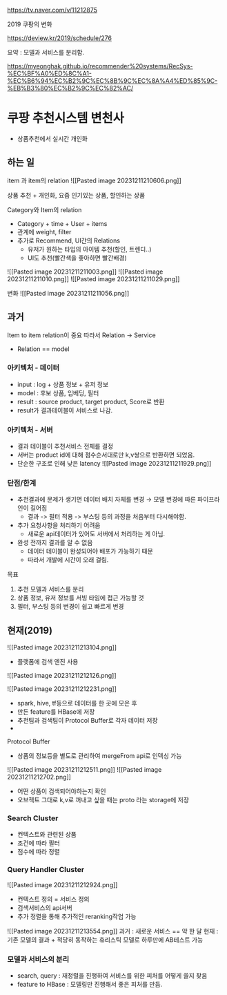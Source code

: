 https://tv.naver.com/v/11212875

2019 쿠팡의 변화

https://deview.kr/2019/schedule/276


요약 : 모델과 서비스를 분리함.

https://myeonghak.github.io/recommender%20systems/RecSys-%EC%BF%A0%ED%8C%A1-%EC%B6%94%EC%B2%9C%EC%8B%9C%EC%8A%A4%ED%85%9C-%EB%B3%80%EC%B2%9C%EC%82%AC/

# 쿠팡 추천시스템 변천사
- 상품추천에서 실시간 개인화

## 하는 일
item 과 item의 relation
![[Pasted image 20231211210606.png]]

상품 추천 + 개인화, 요즘 인기있는 상품, 할인하는 상품


Category와 Item의 relation
- Category + time + User + items
- 관계에 weight, filter
- 추가로 Recommend, UI간의 Relations
	- 유저가 원하는 타입의 아이템 추천(할인, 트렌디..)
	- UI도 추천(빨간색을 좋아하면 빨간배경)

![[Pasted image 20231211211003.png]]
![[Pasted image 20231211211010.png]]
![[Pasted image 20231211211029.png]]


변화
![[Pasted image 20231211211056.png]]

## 과거
Item to item relation이 중요
따라서 Relation $\rightarrow$ Service
- Relation == model

### 아키텍처 - 데이터
- input : log + 상품 정보 + 유저 정보
- model : 후보 상품, 임베딩, 필터
- result : source product, target product, Score로 반환
- result가 결과테이블이 서비스로 나감.


### 아키텍처 - 서버
- 결과 테이블이 추천서비스 전체를 결정
- 서버는 product id에 대해 점수순서대로만 k,v쌍으로 반환하면 되었음.
- 단순한 구조로 인해 낮은 latency
![[Pasted image 20231211211929.png]]
### 단점/한계
- 추천결과에 문제가 생기면 데이터 배치 자체를 변경 $\rightarrow$ 모델 변경에 따른 파이프라인이 길어짐 
	- 결과 -> 필터 적용 -> 부스팅 등의 과정을 처음부터 다시해야함.
- 추가 요청사항을 처리하기 어려움
	- 새로운 api데이터가 있어도 서버에서 처리하는 게 아님.
- 완성 전까지 결과를 알 수 없음
	- 데이터 테이블이 완성되어야 배포가 가능하기 때문
	- 따라서 개발에 시간이 오래 걸림.


목표
1. 추천 모델과 서비스를 분리
2. 상품 정보, 유저 정보를 서빙 타임에 접근 가능할 것
3. 필터, 부스팅 등의 변경이 쉽고 빠르게 변경

## 현재(2019)
![[Pasted image 20231211213104.png]]
- 플랫폼에 검색 엔진 사용

![[Pasted image 20231211212126.png]]



![[Pasted image 20231211212231.png]]
- spark, hive, tf등으로 데이터를 한 곳에 모은 후
- 만든 feature를 HBase에 저장
- 추천팀과 검색팀이 Protocol Buffer로 각자 데이터 저장
- 
Protocol Buffer
- 상품의 정보등을 별도로 관리하여 mergeFrom api로 인덱싱 가능

![[Pasted image 20231211212511.png]]
![[Pasted image 20231211212702.png]]
- 어떤 상품이 검색되어야하는지 확인
- 오브젝트 그대로 k,v로 꺼내고 싶을 때는 proto 라는 storage에 저장


### Search Cluster
- 컨텍스트와 관련된 상품
- 조건에 따라 필터
- 점수에 따라 정렬

### Query Handler Cluster
![[Pasted image 20231211212924.png]]
- 컨텍스트 정의 = 서비스 정의
- 검색서비스의 api서버
- 추가 정렬을 통해 추가적인 reranking작업 가능


![[Pasted image 20231211213554.png]]
과거 : 새로운 서비스 == 약 한 달
현재 : 기존 모델의 결과 + 적당히 동작하는 휴리스틱 모델로 하루만에 AB테스트 가능


### 모델과 서비스의 분리
- search, query : 재정렬을 진행하여 서비스를 위한 피처를 어떻게 쓸지 찾음
- feature to HBase : 모델링만 진행해서 좋은 피처를 만듬.



